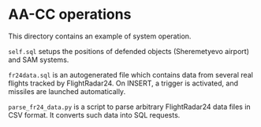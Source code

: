 # AA-CC operations

This directory contains an example of system operation.

`self.sql` setups the positions of defended objects (Sheremetyevo airport) and SAM systems.

`fr24data.sql` is an autogenerated file which contains data from several real flights tracked by FlightRadar24. On INSERT, a trigger is activated, and missiles are launched automatically.

`parse_fr24_data.py` is a script to parse arbitrary FlightRadar24 data files in CSV format. It converts such data into SQL requests.
